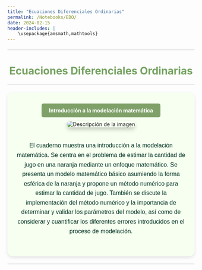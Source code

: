 ```yaml
---
title: "Ecuaciones Diferenciales Ordinarias"
permalink: /Notebooks/EDO/
date: 2024-02-15
header-includes: |
    \usepackage{amsmath,mathtools}
---
```


<script
  src="https://cdn.mathjax.org/mathjax/latest/MathJax.js?config=TeX-AMS-MML_HTMLorMML"
  type="text/javascript">
</script>

<html>
<head>
    <style>
        /* Estilos para centrar y cambiar el color del texto */
        h1 {
            text-align: center; /* Centra el texto horizontalmente */
            color: rgba(72, 133, 45, 0.76); /* Cambia el color del texto a verde */
        }
    </style>
</head>
<body>

<style>

    .container {
      max-width: 800px;
      margin: 20px auto;
      overflow: hidden;
    }

    .person {
      display: flex;
      margin-bottom: 20px;
      justify-content: space-between;
      align-items: center;
      flex-wrap: wrap;
    }

    .person img {
      max-width: 200px;
      max-height: 200px;
      border-radius: 50%;
      margin-right: 20px;
      margin-left: 20px;
    }

    .person .info {
      flex: 1;
      text-align: left;
    }

    .person:nth-child(even) {
      flex-direction: row-reverse;
    }

    h2 {
      text-align: center;
      color: #333;
    }

    hr {
            border: none; /* Elimina el borde */
            height: 1px; /* Altura de la línea */
            background-color: #CCCCCC; /* Color de la línea */
            margin: 20px 0; /* Margen superior e inferior */
        }
  </style>

<hr>

<h1>Ecuaciones Diferenciales Ordinarias</h1>

<hr>

</body>
</html>

<div class="container" style="background-color: rgb(246, 255, 240); padding: 20px; border-radius: 15px; box-shadow: 0 4px 8px rgba(0, 0, 0, 0.1);">
    <div class="button-container" style="text-align: center; margin: 20px 0;">
  <a href="https://labmatecc.github.io/Notebooks/EDO/ModelacionMatematica/" 
     class="button" 
     style="padding: 10px 20px; 
            color: white; 
            background-color: rgb(127, 161, 105); 
            border: none; 
            border-radius: 5px; 
            text-decoration: none; 
            font-weight: bold;">
    Introducción a la modelación matemática
  </a>
</div>
<div class="person">
        <div class="info" style="text-align: center; max-width: 900px; margin: 0 auto;">
            <!-- Imagen centrada -->
            <img src="https://raw.githubusercontent.com/labmatecc/labmatecc.github.io/5f4f79a0a49475fb6aa13f52bb2141ccbc0abf31/Im%C3%A1genes/Model3D_CC.png" 
                 alt="Descripción de la imagen" 
                 style="max-width: 100%; height: auto; border-radius: 10px; box-shadow: 0 6px 12px rgba(0, 0, 0, 0.2); margin-bottom: 20px;">
            <p style="font-family: 'Arial', sans-serif; color: #013220; font-size: 16px; line-height: 1.6; margin-bottom: 15px;">
                El cuaderno muestra una introducción a la modelación matemática. Se centra en el problema de estimar la cantidad de jugo en una naranja mediante un enfoque matemático. Se presenta un modelo matemático básico asumiendo la forma esférica de la naranja y propone un método numérico para estimar la cantidad de jugo. También se discute la implementación del método numérico y la importancia de determinar y validar los parámetros del modelo, así como de considerar y cuantificar los diferentes errores introducidos en el proceso de modelación.
            </p>
        </div>
    </div>
</div>
<hr>

  <html>
<head>
    <style>
        .button-container {
            text-align: center; /* Centra el contenido horizontalmente */
        }

        .button {
            display: inline-block;
            padding: 10px 20px;
            border-radius: 20px; /* Esto hace que el botón tenga forma de pastilla */
            background-color: rgba(72, 133, 45, 0.76); /* Cambia el color del botón a verde */
            color: white; /* Cambia el color del texto a blanco */
            text-decoration: none; /* Elimina el subrayado predeterminado en los enlaces */
            font-size: 16px; /* Cambia el tamaño del texto */
            font-weight: bold; /* Hace que el texto sea más audaz */
            border: none; /* Elimina el borde del botón */
        }
    </style>
</head>
<body>

<hr>

<div class="container" style="background-color: rgb(246, 255, 240); padding: 20px; border-radius: 15px; box-shadow: 0 4px 8px rgba(0, 0, 0, 0.1);">
    <div class="button-container" style="text-align: center; margin: 20px 0;">
  <a href="https://labmatecc.github.io/Notebooks/EDO/IntroduccionALasEDOs/" 
     class="button" 
     style="padding: 10px 20px; 
            color: white; 
            background-color: rgb(127, 161, 105); 
            border: none; 
            border-radius: 5px; 
            text-decoration: none; 
            font-weight: bold;">
    Introducción a las ecuaciones diferenciales
  </a>
</div>
<div class="person">
        <div class="info" style="text-align: center; max-width: 900px; margin: 0 auto;">
            <!-- Imagen centrada -->
            <img src="https://raw.githubusercontent.com/labmatecc/labmatecc.github.io/5f4f79a0a49475fb6aa13f52bb2141ccbc0abf31/Im%C3%A1genes/Model3D_CC.png" 
                 alt="Descripción de la imagen" 
                 style="max-width: 100%; height: auto; border-radius: 10px; box-shadow: 0 6px 12px rgba(0, 0, 0, 0.2); margin-bottom: 20px;">
            <p style="font-family: 'Arial', sans-serif; color: #013220; font-size: 16px; line-height: 1.6; margin-bottom: 15px;">
                En este notebook, se presenta una introducción a las ecuaciones diferenciales ordinarias, se muestran diferentes formas de abordar las ecuaciones diferenciales. Cómo resolver ecuaciones de primer orden con dos ejemplos, resolvemos un problema de calefacción, investigamos un modelo de crecimiento de tumores, resolvemos un sistema de ecuaciones diferenciales, mostramos también las ecuaciones de Lorenz y su solución y, para finalizar, se modela y resuelve el problema físico del péndulo doble.
                Por otro lado, es importante reconocer que las ecuaciones diferenciales siguen siendo un campo dinámico de investigación hoy en día, con muchas preguntas abiertas interesantes.
            </p>
        </div>
    </div>
</div>
<hr>


<div class="container" style="background-color: rgb(246, 255, 240); padding: 20px; border-radius: 15px; box-shadow: 0 4px 8px rgba(0, 0, 0, 0.1);">
    <div class="button-container" style="text-align: center; margin: 20px 0;">
  <a href="https://labmatecc.github.io/Notebooks/EDO/TunelDehormigas/" 
     class="button" 
     style="padding: 10px 20px; 
            color: white; 
            background-color: rgb(127, 161, 105); 
            border: none; 
            border-radius: 5px; 
            text-decoration: none; 
            font-weight: bold;">
    Construcción de un túnel de hormigas
  </a>
</div>
<div class="person">
        <div class="info" style="text-align: center; max-width: 900px; margin: 0 auto;">
            <!-- Imagen centrada -->
            <img src="https://raw.githubusercontent.com/labmatecc/labmatecc.github.io/5f4f79a0a49475fb6aa13f52bb2141ccbc0abf31/Im%C3%A1genes/Model3D_CC.png" 
                 alt="Descripción de la imagen" 
                 style="max-width: 100%; height: auto; border-radius: 10px; box-shadow: 0 6px 12px rgba(0, 0, 0, 0.2); margin-bottom: 20px;">
            <p style="font-family: 'Arial', sans-serif; color: #013220; font-size: 16px; line-height: 1.6; margin-bottom: 15px;">
                En este cuaderno, se plantea la pregunta de cuánto tiempo le toma a una hormiga construir un túnel. Para abordar esta cuestión, se introducen variables como la longitud del túnel construido por una hormiga \(x\) y el tiempo que le toma a la hormiga \((T(x))\) construir dicho túnel. Se proponen diversas funciones candidatas para \(T(x)\) y se analizan supuestos que simplifican el modelo matemático. Luego, se busca una expresión para el tiempo que lleva una hormiga en extender el túnel desde una distancia \(x\) hasta \(x + h\). Se enumeran las variables que podrían afectar esta expresión y se plantean varios modelos matemáticos para la relación. Se convierte la expresión en una ecuación diferencial con condiciones iniciales y se resuelve para determinar el tiempo que lleva construir un túnel de longitud \(L\).
            </p>
        </div>
    </div>
</div>
<hr>

<div class="container" style="background-color: rgb(246, 255, 240); padding: 20px; border-radius: 15px; box-shadow: 0 4px 8px rgba(0, 0, 0, 0.1);">
    <div class="button-container" style="text-align: center; margin: 20px 0;">
  <a href="https://labmatecc.github.io/Notebooks/EDO/ProblemaDelConejo/" 
     class="button" 
     style="padding: 10px 20px; 
            color: white; 
            background-color: rgb(127, 161, 105); 
            border: none; 
            border-radius: 5px; 
            text-decoration: none; 
            font-weight: bold;">
    Atrapando al conejo
  </a>
</div>
<div class="person">
        <div class="info" style="text-align: center; max-width: 900px; margin: 0 auto;">
            <!-- Imagen centrada -->
            <img src="https://raw.githubusercontent.com/labmatecc/labmatecc.github.io/5f4f79a0a49475fb6aa13f52bb2141ccbc0abf31/Im%C3%A1genes/Model3D_CC.png" 
                 alt="Descripción de la imagen" 
                 style="max-width: 100%; height: auto; border-radius: 10px; box-shadow: 0 6px 12px rgba(0, 0, 0, 0.2); margin-bottom: 20px;">
            <p style="font-family: 'Arial', sans-serif; color: #013220; font-size: 16px; line-height: 1.6; margin-bottom: 15px;">
                En este cuaderno, se aborda el problema del conejo, donde se plantea la situación de un conejo que corre hacia arriba en el eje \(y\) con velocidad constante y un perro que lo persigue desde un punto inicial en el plano. La pregunta principal es la trayectoria que sigue el perro en su intento por atrapar al conejo. Utilizando conceptos como la derivada y la ecuación diferencial, se modela y comprende la interacción entre ambos objetos en movimiento en un espacio bidimensional.
            </p>
        </div>
    </div>
</div>
<hr>

<div class="container" style="background-color: rgb(246, 255, 240); padding: 20px; border-radius: 15px; box-shadow: 0 4px 8px rgba(0, 0, 0, 0.1);">
    <div class="button-container" style="text-align: center; margin: 20px 0;">
  <a href="https://labmatecc.github.io/Notebooks/EDO/TrayectoriasOrtogonales/" 
     class="button" 
     style="padding: 10px 20px; 
            color: white; 
            background-color: rgb(127, 161, 105); 
            border: none; 
            border-radius: 5px; 
            text-decoration: none; 
            font-weight: bold;">
    Trayectorias ortogonales
  </a>
</div>
<div class="person">
        <div class="info" style="text-align: center; max-width: 900px; margin: 0 auto;">
            <!-- Imagen centrada -->
            <img src="https://raw.githubusercontent.com/labmatecc/labmatecc.github.io/5f4f79a0a49475fb6aa13f52bb2141ccbc0abf31/Im%C3%A1genes/Model3D_CC.png" 
                 alt="Descripción de la imagen" 
                 style="max-width: 100%; height: auto; border-radius: 10px; box-shadow: 0 6px 12px rgba(0, 0, 0, 0.2); margin-bottom: 20px;">
            <p style="font-family: 'Arial', sans-serif; color: #013220; font-size: 16px; line-height: 1.6; margin-bottom: 15px;">
                En este cuaderno, se aborda el tema de las familias de curvas y las trayectorias ortogonales. Las familias de curvas son conjuntos de curvas relacionadas por ecuaciones generales con parámetros variables, mientras que las trayectorias ortogonales son curvas que tienen tangentes perpendiculares entre sí en cada punto de intersección con otra curva. Se presentan ejemplos ilustrativos de familias de curvas, como la familia de círculos con centros en el origen, junto con la resolución de ecuaciones diferenciales para encontrar trayectorias ortogonales.
            </p>
        </div>
    </div>
</div>
<hr>

<div class="container" style="background-color: rgb(246, 255, 240); padding: 20px; border-radius: 15px; box-shadow: 0 4px 8px rgba(0, 0, 0, 0.1);">
    <div class="button-container" style="text-align: center; margin: 20px 0;">
  <a href="https://labmatecc.github.io/Notebooks/EDO/ProblemaDeLosDosCuerpos/" 
     class="button" 
     style="padding: 10px 20px; 
            color: white; 
            background-color: rgb(127, 161, 105); 
            border: none; 
            border-radius: 5px; 
            text-decoration: none; 
            font-weight: bold;">
    El problema de los dos cuerpos
  </a>
</div>
<div class="person">
        <div class="info" style="text-align: center; max-width: 900px; margin: 0 auto;">
            <!-- Imagen centrada -->
            <img src="https://raw.githubusercontent.com/labmatecc/labmatecc.github.io/5f4f79a0a49475fb6aa13f52bb2141ccbc0abf31/Im%C3%A1genes/Model3D_CC.png" 
                 alt="Descripción de la imagen" 
                 style="max-width: 100%; height: auto; border-radius: 10px; box-shadow: 0 6px 12px rgba(0, 0, 0, 0.2); margin-bottom: 20px;">
            <p style="font-family: 'Arial', sans-serif; color: #013220; font-size: 16px; line-height: 1.6; margin-bottom: 15px;">
                Este cuaderno se centra en el problema de los dos cuerpos, explorando la deducción de las leyes planetarias de Kepler a partir de la ley de gravitación universal de Newton. Aborda el movimiento de un planeta bajo la influencia gravitatoria de una gran partícula fija. También discute la órbita de la Tierra alrededor del Sol y proporciona referencias bibliográficas para profundizar en el tema.
            </p>
        </div>
    </div>
</div>
<hr>

<div class="container" style="background-color: rgb(246, 255, 240); padding: 20px; border-radius: 15px; box-shadow: 0 4px 8px rgba(0, 0, 0, 0.1);">
    <div class="button-container" style="text-align: center; margin: 20px 0;">
  <a href="https://labmatecc.github.io/Notebooks/EDO/CrecimientoDePoblaciones/" 
     class="button" 
     style="padding: 10px 20px; 
            color: white; 
            background-color: rgb(127, 161, 105); 
            border: none; 
            border-radius: 5px; 
            text-decoration: none; 
            font-weight: bold;">
    Crecimiento de poblaciones
  </a>
</div>
<div class="person">
        <div class="info" style="text-align: center; max-width: 900px; margin: 0 auto;">
            <!-- Imagen centrada -->
            <img src="https://raw.githubusercontent.com/labmatecc/labmatecc.github.io/5f4f79a0a49475fb6aa13f52bb2141ccbc0abf31/Im%C3%A1genes/Model3D_CC.png" 
                 alt="Descripción de la imagen" 
                 style="max-width: 100%; height: auto; border-radius: 10px; box-shadow: 0 6px 12px rgba(0, 0, 0, 0.2); margin-bottom: 20px;">
            <p style="font-family: 'Arial', sans-serif; color: #013220; font-size: 16px; line-height: 1.6; margin-bottom: 15px;">
                En este notebook, exploramos dos modelos fundamentales de ecuaciones diferenciales ordinarias (EDOs) utilizados en la modelización matemática de fenómenos naturales y sociales: el modelo de crecimiento exponencial y el modelo de crecimiento logístico. El modelo de crecimiento exponencial describe el crecimiento de una cantidad en función del tiempo, mientras que el modelo de crecimiento logístico considera una capacidad de carga o límite para el crecimiento. Utilizando ejemplos prácticos, resolvemos las EDOs asociadas a cada modelo y analizamos situaciones específicas, como calcular el momento en que una población de peces alcanza un cierto tamaño o determinar cuánto tiempo tomará para que una población de bacterias alcance el \(90\%\) de su capacidad de carga en un entorno limitado. Además, visualizamos las soluciones generales de las EDOs y los campos de vectores asociados para comprender mejor la dinámica de crecimiento en estos contextos.
            </p>
        </div>
    </div>
</div>
<hr>

<div class="container" style="background-color: rgb(246, 255, 240); padding: 20px; border-radius: 15px; box-shadow: 0 4px 8px rgba(0, 0, 0, 0.1);">
    <div class="button-container" style="text-align: center; margin: 20px 0;">
  <a href="https://labmatecc.github.io/Notebooks/EDO/CrecimientoDePoblaciones/" 
     class="button" 
     style="padding: 10px 20px; 
            color: white; 
            background-color: rgb(127, 161, 105); 
            border: none; 
            border-radius: 5px; 
            text-decoration: none; 
            font-weight: bold;">
    Crecimiento de poblaciones
  </a>
</div>
<div class="person">
        <div class="info" style="text-align: center; max-width: 900px; margin: 0 auto;">
            <!-- Imagen centrada -->
            <img src="https://raw.githubusercontent.com/labmatecc/labmatecc.github.io/5f4f79a0a49475fb6aa13f52bb2141ccbc0abf31/Im%C3%A1genes/Model3D_CC.png" 
                 alt="Descripción de la imagen" 
                 style="max-width: 100%; height: auto; border-radius: 10px; box-shadow: 0 6px 12px rgba(0, 0, 0, 0.2); margin-bottom: 20px;">
            <p style="font-family: 'Arial', sans-serif; color: #013220; font-size: 16px; line-height: 1.6; margin-bottom: 15px;">
                En este notebook, exploramos dos modelos fundamentales de ecuaciones diferenciales ordinarias (EDOs) utilizados en la modelización matemática de fenómenos naturales y sociales: el modelo de crecimiento exponencial y el modelo de crecimiento logístico. El modelo de crecimiento exponencial describe el crecimiento de una cantidad en función del tiempo, mientras que el modelo de crecimiento logístico considera una capacidad de carga o límite para el crecimiento. Utilizando ejemplos prácticos, resolvemos las EDOs asociadas a cada modelo y analizamos situaciones específicas, como calcular el momento en que una población de peces alcanza un cierto tamaño o determinar cuánto tiempo tomará para que una población de bacterias alcance el \(90\%\) de su capacidad de carga en un entorno limitado. Además, visualizamos las soluciones generales de las EDOs y los campos de vectores asociados para comprender mejor la dinámica de crecimiento en estos contextos.
            </p>
        </div>
    </div>
</div>
<hr>

<div class="container" style="background-color: rgb(246, 255, 240); padding: 20px; border-radius: 15px; box-shadow: 0 4px 8px rgba(0, 0, 0, 0.1);">
    <div class="button-container" style="text-align: center; margin: 20px 0;">
  <a href="https://labmatecc.github.io/Notebooks/EDO/OsciladorArmonico/" 
     class="button" 
     style="padding: 10px 20px; 
            color: white; 
            background-color: rgb(127, 161, 105); 
            border: none; 
            border-radius: 5px; 
            text-decoration: none; 
            font-weight: bold;">
    Oscilador Armónico
  </a>
</div>
<div class="person">
        <div class="info" style="text-align: center; max-width: 900px; margin: 0 auto;">
            <!-- Imagen centrada -->
            <img src="https://raw.githubusercontent.com/labmatecc/labmatecc.github.io/5f4f79a0a49475fb6aa13f52bb2141ccbc0abf31/Im%C3%A1genes/Model3D_CC.png" 
                 alt="Descripción de la imagen" 
                 style="max-width: 100%; height: auto; border-radius: 10px; box-shadow: 0 6px 12px rgba(0, 0, 0, 0.2); margin-bottom: 20px;">
            <p style="font-family: 'Arial', sans-serif; color: #013220; font-size: 16px; line-height: 1.6; margin-bottom: 15px;">
                El cuaderno aborda el concepto del oscilador armónico en física, describiendo el movimiento periódico de un sistema alrededor de un punto de equilibrio bajo la influencia de una fuerza restauradora proporcional al desplazamiento, siguiendo la Ley de Hooke. Se discuten casos específicos como el oscilador con un resorte y un bloque, y con dos resortes y un bloque, abordando ecuaciones diferenciales y soluciones para entender el comportamiento del sistema en diferentes situaciones. Además, se menciona el péndulo simple y su relación con el movimiento armónico simple en situaciones donde la amplitud de oscilación es pequeña.
            </p>
        </div>
    </div>
</div>
<hr>

<div class="container" style="background-color: rgb(246, 255, 240); padding: 20px; border-radius: 15px; box-shadow: 0 4px 8px rgba(0, 0, 0, 0.1);">
    <div class="button-container" style="text-align: center; margin: 20px 0;">
  <a href="https://labmatecc.github.io/Notebooks/EDO/AjusteDeParametros/" 
     class="button" 
     style="padding: 10px 20px; 
            color: white; 
            background-color: rgb(127, 161, 105); 
            border: none; 
            border-radius: 5px; 
            text-decoration: none; 
            font-weight: bold;">
    Ajuste de parámetros
  </a>
</div>
<div class="person">
        <div class="info" style="text-align: center; max-width: 900px; margin: 0 auto;">
            <!-- Imagen centrada -->
            <img src="https://raw.githubusercontent.com/labmatecc/labmatecc.github.io/5f4f79a0a49475fb6aa13f52bb2141ccbc0abf31/Im%C3%A1genes/Model3D_CC.png" 
                 alt="Descripción de la imagen" 
                 style="max-width: 100%; height: auto; border-radius: 10px; box-shadow: 0 6px 12px rgba(0, 0, 0, 0.2); margin-bottom: 20px;">
            <p style="font-family: 'Arial', sans-serif; color: #013220; font-size: 16px; line-height: 1.6; margin-bottom: 15px;">
                EEl cuaderno muestra el ajuste de curvas o ajuste de datos, dicho ajuste consiste en buscar una relación entre ellos. Es decir, si tenemos datos correspondientes a dos variables, la idea es encontrar una relación que describa de manera precisa y concisa el comportamiento de dichos datos.
                Para optimizar los valores de los parámetros del modelo, creamos una función que calcule el tamaño del desajuste entre los datos observados y los generados por los posibles modelos. Esta función recibe los datos y los valores válidos de los parámetros del modelo, y devuelve la norma del residuo. Podemos utilizar, por ejemplo, la medida de desajuste de mínimos cuadrados (norma Euclidiana). Posteriormente, empleamos una biblioteca de optimización para calcular el valor del parámetro óptimo aproximado. Otra manera de realizar la estimación de dichos parámetros es usando técnicas bayesianas, para esto se introdujeron algunos conceptos importantes relacionados con probabilidad y estadística que son necesarios para el entendimiento de los ejemplos realizados para el modelo logístico.
            </p>
        </div>
    </div>
</div>
<hr>

<div class="container" style="background-color: rgb(246, 255, 240); padding: 20px; border-radius: 15px; box-shadow: 0 4px 8px rgba(0, 0, 0, 0.1);">
    <div class="button-container" style="text-align: center; margin: 20px 0;">
  <a href="https://labmatecc.github.io/Notebooks/EDO/VaciadoDeTanque/" 
     class="button" 
     style="padding: 10px 20px; 
            color: white; 
            background-color: rgb(127, 161, 105); 
            border: none; 
            border-radius: 5px; 
            text-decoration: none; 
            font-weight: bold;">
    Vaciado de tanque
  </a>
</div>
<div class="person">
        <div class="info" style="text-align: center; max-width: 900px; margin: 0 auto;">
            <!-- Imagen centrada -->
            <img src="https://raw.githubusercontent.com/labmatecc/labmatecc.github.io/5f4f79a0a49475fb6aa13f52bb2141ccbc0abf31/Im%C3%A1genes/Model3D_CC.png" 
                 alt="Descripción de la imagen" 
                 style="max-width: 100%; height: auto; border-radius: 10px; box-shadow: 0 6px 12px rgba(0, 0, 0, 0.2); margin-bottom: 20px;">
            <p style="font-family: 'Arial', sans-serif; color: #013220; font-size: 16px; line-height: 1.6; margin-bottom: 15px;">
                El notebook recopila datos de dos videos que muestran el vaciado de tanques. Se presenta además el modelo de la ley de Torricelli que modela dicho fenómeno, deseamos ajustar los datos hallados a este modelo. Para  optimizar los valores de los parámetros del modelo, se crea una función que calcule el tamaño del desajuste entre los datos observados y los generados por los posibles modelos, luego calculamos el valor del parámetro óptimo aproximado. También, estimamos dichos parámetros es usando técnicas bayesianas.
            </p>
        </div>
    </div>
</div>
<hr>

<div class="container" style="background-color: rgb(246, 255, 240); padding: 20px; border-radius: 15px; box-shadow: 0 4px 8px rgba(0, 0, 0, 0.1);">
    <div class="button-container" style="text-align: center; margin: 20px 0;">
  <a href="https://labmatecc.github.io/Notebooks/EDO/ModeloPresa-Depredador/" 
     class="button" 
     style="padding: 10px 20px; 
            color: white; 
            background-color: rgb(127, 161, 105); 
            border: none; 
            border-radius: 5px; 
            text-decoration: none; 
            font-weight: bold;">
    Modelo Presa-Depredador
  </a>
</div>
<div class="person">
        <div class="info" style="text-align: center; max-width: 900px; margin: 0 auto;">
            <!-- Imagen centrada -->
            <img src="https://raw.githubusercontent.com/labmatecc/labmatecc.github.io/5f4f79a0a49475fb6aa13f52bb2141ccbc0abf31/Im%C3%A1genes/Model3D_CC.png" 
                 alt="Descripción de la imagen" 
                 style="max-width: 100%; height: auto; border-radius: 10px; box-shadow: 0 6px 12px rgba(0, 0, 0, 0.2); margin-bottom: 20px;">
            <p style="font-family: 'Arial', sans-serif; color: #013220; font-size: 16px; line-height: 1.6; margin-bottom: 15px;">
                Este cuaderno se centra en el análisis dinámico de interacciones entre especies predatorias y presas a través de las ecuaciones de Lotka-Volterra. Se explora cómo las poblaciones de presas y depredadores evolucionan en función del tiempo, resaltando que las oscilaciones en la población de depredadores ocurren después de las de las presas. Se presentan gráficos y soluciones para diferentes condiciones iniciales, mostrando cómo las variaciones en la disponibilidad de alimentos influyen en el ciclo de crecimiento y disminución de ambas poblaciones.
            </p>
        </div>
    </div>
</div>
<hr>

<div class="container" style="background-color: rgb(246, 255, 240); padding: 20px; border-radius: 15px; box-shadow: 0 4px 8px rgba(0, 0, 0, 0.1);">
    <div class="button-container" style="text-align: center; margin: 20px 0;">
  <a href="https://labmatecc.github.io/Notebooks/EDO/DosificacionDeUnMedicamento/" 
     class="button" 
     style="padding: 10px 20px; 
            color: white; 
            background-color: rgb(127, 161, 105); 
            border: none; 
            border-radius: 5px; 
            text-decoration: none; 
            font-weight: bold;">
    Dosificación de un medicamento
  </a>
</div>
<div class="person">
        <div class="info" style="text-align: center; max-width: 900px; margin: 0 auto;">
            <!-- Imagen centrada -->
            <img src="https://raw.githubusercontent.com/labmatecc/labmatecc.github.io/5f4f79a0a49475fb6aa13f52bb2141ccbc0abf31/Im%C3%A1genes/Model3D_CC.png" 
                 alt="Descripción de la imagen" 
                 style="max-width: 100%; height: auto; border-radius: 10px; box-shadow: 0 6px 12px rgba(0, 0, 0, 0.2); margin-bottom: 20px;">
            <p style="font-family: 'Arial', sans-serif; color: #013220; font-size: 16px; line-height: 1.6; margin-bottom: 15px;">
                
                El notebook presenta un modelo matemático para la dosificación de acetaminofén en el cuerpo humano, considerando un sistema de dos compartimentos para el tracto digestivo y la sangre. Se plantean ecuaciones diferenciales para la concentración del fármaco en cada compartimento, se resuelven y se analizan las concentraciones a lo largo del tiempo, incluyendo la vida media del fármaco, concentración después de múltiples dosis y en intervalos cortos, así como la concentración mínima efectiva y máxima permitida.
            </p>
        </div>
    </div>
</div>
<hr>

<div class="container" style="background-color: rgb(246, 255, 240); padding: 20px; border-radius: 15px; box-shadow: 0 4px 8px rgba(0, 0, 0, 0.1);">
    <div class="button-container" style="text-align: center; margin: 20px 0;">
  <a href="https://labmatecc.github.io/Notebooks/EDO/Teorema_de_existencia_y_unicidad/" 
     class="button" 
     style="padding: 10px 20px; 
            color: white; 
            background-color: rgb(127, 161, 105); 
            border: none; 
            border-radius: 5px; 
            text-decoration: none; 
            font-weight: bold;">
    Teorema de existencia y unicidad
  </a>
</div>
<div class="person">
        <div class="info" style="text-align: center; max-width: 900px; margin: 0 auto;">
            <!-- Imagen centrada -->
            <img src="https://raw.githubusercontent.com/labmatecc/labmatecc.github.io/5f4f79a0a49475fb6aa13f52bb2141ccbc0abf31/Im%C3%A1genes/Model3D_CC.png" 
                 alt="Descripción de la imagen" 
                 style="max-width: 100%; height: auto; border-radius: 10px; box-shadow: 0 6px 12px rgba(0, 0, 0, 0.2); margin-bottom: 20px;">
            <p style="font-family: 'Arial', sans-serif; color: #013220; font-size: 16px; line-height: 1.6; margin-bottom: 15px;">
                ...
            </p>
        </div>
    </div>
</div>
<hr>

<div class="container" style="background-color: rgb(246, 255, 240); padding: 20px; border-radius: 15px; box-shadow: 0 4px 8px rgba(0, 0, 0, 0.1);">
    <div class="button-container" style="text-align: center; margin: 20px 0;">
  <a href="https://labmatecc.github.io/Notebooks/EDO/Analisis_unidimensional/" 
     class="button" 
     style="padding: 10px 20px; 
            color: white; 
            background-color: rgb(127, 161, 105); 
            border: none; 
            border-radius: 5px; 
            text-decoration: none; 
            font-weight: bold;">
    Análisis cualitativo unidimensional
  </a>
</div>
<div class="person">
        <div class="info" style="text-align: center; max-width: 900px; margin: 0 auto;">
            <!-- Imagen centrada -->
            <img src="https://raw.githubusercontent.com/labmatecc/labmatecc.github.io/5f4f79a0a49475fb6aa13f52bb2141ccbc0abf31/Im%C3%A1genes/Model3D_CC.png" 
                 alt="Descripción de la imagen" 
                 style="max-width: 100%; height: auto; border-radius: 10px; box-shadow: 0 6px 12px rgba(0, 0, 0, 0.2); margin-bottom: 20px;">
            <p style="font-family: 'Arial', sans-serif; color: #013220; font-size: 16px; line-height: 1.6; margin-bottom: 15px;">
                ...
            </p>
        </div>
    </div>
</div>
<hr>

<div class="container" style="background-color: rgb(246, 255, 240); padding: 20px; border-radius: 15px; box-shadow: 0 4px 8px rgba(0, 0, 0, 0.1);">
    <div class="button-container" style="text-align: center; margin: 20px 0;">
  <a href="https://labmatecc.github.io/Notebooks/EDO/Analisis_bidimensional/" 
     class="button" 
     style="padding: 10px 20px; 
            color: white; 
            background-color: rgb(127, 161, 105); 
            border: none; 
            border-radius: 5px; 
            text-decoration: none; 
            font-weight: bold;">
    Análisis cualitativo bidimensional
  </a>
</div>
<div class="person">
        <div class="info" style="text-align: center; max-width: 900px; margin: 0 auto;">
            <!-- Imagen centrada -->
            <img src="https://raw.githubusercontent.com/labmatecc/labmatecc.github.io/5f4f79a0a49475fb6aa13f52bb2141ccbc0abf31/Im%C3%A1genes/Model3D_CC.png" 
                 alt="Descripción de la imagen" 
                 style="max-width: 100%; height: auto; border-radius: 10px; box-shadow: 0 6px 12px rgba(0, 0, 0, 0.2); margin-bottom: 20px;">
            <p style="font-family: 'Arial', sans-serif; color: #013220; font-size: 16px; line-height: 1.6; margin-bottom: 15px;">
                ...
            </p>
        </div>
    </div>
</div>
<hr>
